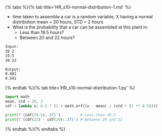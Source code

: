 {% tabs %}{% tab title='HR_s10-normal-distribution-1.md' %}

* time taken to assemble a car is a random variable, X having a normal distribution mean = 20 hours, STD = 2 hours
* What is the probability that a car can be assembled at this plant in:
  * Less than 19.5 hours?
  * Between 20 and 22 hours?

```txt
Input:
20 2
19.5
20 22

Output:
0.401
0.341
```

{% endtab %}{% tab title='HR_s10-normal-distribution-1.py' %}

```py
import math
mean, std = 20, 2
cdf = lambda x: 0.5 * (1 + math.erf((x - mean) / (std * (2 ** 0.5))))

print(f'{cdf(19.5):.3f}')         # Less than 19.5
print(f'{cdf(22) - cdf(20):.3f}') # Between 20 and 22
```

{% endtab %}{% endtabs %}
